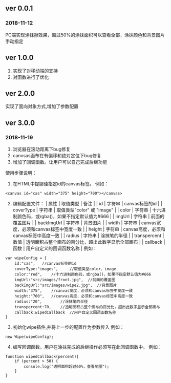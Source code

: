 ﻿## ver 0.0.1 ##
### 2018-11-12 ###
PC端实现涂抹擦效果，超过50%的涂抹面积可以查看全部，涂抹颜色和背景图片手动指定
## ver 1.0.0 ##
1. 实现了对移动端的支持
2. 对函数进行了优化
## ver 2.0.0 ##
实现了面向对象方式,增加了参数配置
## ver 3.0.0 ##
### 2018-11-19 ###
1. 浏览器在滚动距离下bug修复
2. canvsas画布在有偏移和绝对定位下bug修复
3. 增加了回调函数。让用户可以自己完成后继功能

使用步骤说明：
1. 在HTML中提娜佳指定id的canvas标签。
例如：
``` 
<canvas id="cas" width="375" height="700"></canvas> ```
2. 编辑配置文件：
| 属性 | 取值类型 | 备注 |
| id | 字符串 | canvas标签的id |
| coverType | 字符串 | 取值类型"color" 或 "image" |
| color | 字符串 | 十六进制颜色码，或rgba()，如果不指定默认值为#666 |
| imgUrl | 字符串 | 前面的覆盖图片 |
| backImgUrl | 字符串 | 背景图片 |
| width | 字符串 | canvas宽度，必须和canvas标签中宽度一致 |
| height | 字符串 | canvas高度，必须和canvas标签中高度一致 |
| radius | 字符串 | 涂抹笔的半径 |
| transpercent | 数值 | 透明面积占整个画布的百分比，超出此数字显示全部画布 |
| callback | 函数 | 用户自定义的回调函数名称 |
例如：
``` 
var wipeConfig = {
	id:"cas",	//canvas标签的id
	coverType:"images",		//取值类型color、image
	color:"red",	//十六进制颜色码，或rgba()，如果不指定默认值为#666
	imgUrl:"src/images/front.jpg",	//前面的覆盖图
	backImgUrl:"src/images/wipe2.jpg",	//背景图片
	width:"375",	//canvas宽度，必须和canvas标签中宽度一致
	height:"700",	//canvas高度，必须和canvas标签中高度一致
	radius:"20",		//涂抹笔的半径
	transpercent:70, 	//透明面积占整个画布的百分比，超出此数字显示全部画布
	callback:wipedCallback 	//用户自定义回调函数名称
}
 ```3. 初始化wipe插件,并将上一步的配置作为参数传入例如：``` 
new Wipe(wipeConfig); ```4. 编写回调函数。用户在涂抹完成的后继操作必须写在此回调函数中。例如：``` 
function wipedCallback(percent){	if (percent > 50) {		console.log("透明面积超过60%，查看地图");	}} ```